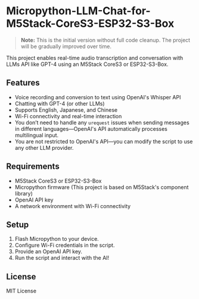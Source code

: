 # Micropython-LLM-Chat-for-M5Stack-CoreS3-ESP32-S3-Box
> **Note:** This is the initial version without full code cleanup. The project will be gradually improved over time.

This project enables real-time audio transcription and conversation with LLMs API like GPT-4 using an M5Stack CoreS3 or ESP32-S3-Box.
## Features
- Voice recording and conversion to text using OpenAI's Whisper API
- Chatting with GPT-4 (or other LLMs)
- Supports English, Japanese, and Chinese
- Wi-Fi connectivity and real-time interaction
- You don’t need to handle any `urequest` issues when sending messages in different languages—OpenAI's API automatically processes multilingual input.
- You are not restricted to OpenAI's API—you can modify the script to use any other LLM provider.

## Requirements
- M5Stack CoreS3 or ESP32-S3-Box
- Micropython firmware (This project is based on M5Stack's component library)
- OpenAI API key
- A network environment with Wi-Fi connectivity

## Setup
1. Flash Micropython to your device.
2. Configure Wi-Fi credentials in the script.
3. Provide an OpenAI API key.
4. Run the script and interact with the AI!

## License
MIT License
